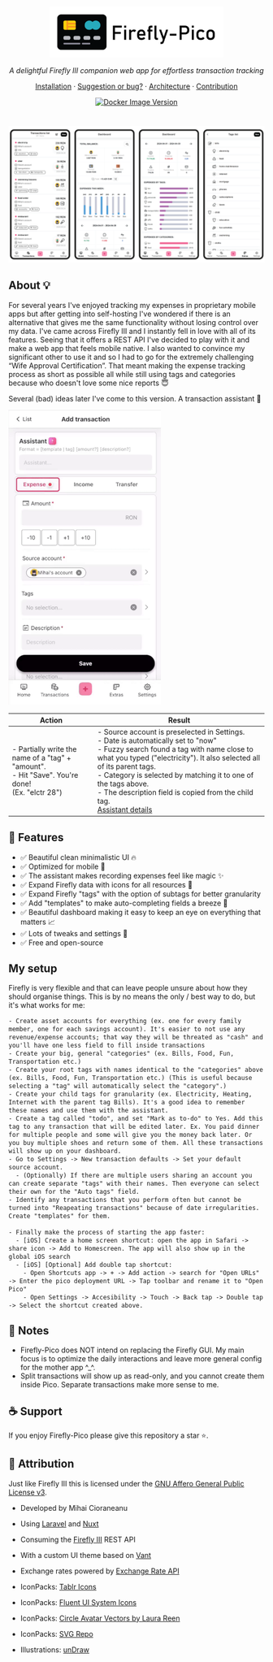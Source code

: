 
<div align="center">

  <img src="docs/images/logo2.png" height="100">
</div>


<p align="center">
  <i>A delightful Firefly III companion web app for effortless transaction tracking</i>
</p>

<p align="center">
<a href="docs/installation.md">Installation</a>
·
<a href="https://github.com/cioraneanu/firefly-pico/issues">Suggestion or bug?</a>
·
<a href="docs/architecture.md">Architecture</a>
·
<a href="docs/contribute.md">Contribution</a>
</p>

<p align="center">
  <a href="https://hub.docker.com/r/cioraneanu/firefly-pico/tags">
<img alt="Docker Image Version" src="https://img.shields.io/docker/v/cioraneanu/firefly-pico?sort=semver&arch=amd64&logo=docker&logoSize=auto" >
  
</a>
</p>


<h1></h1>

<div align="center">
<img src="docs/images/presentation.png">
</div>




## About 💡
For several years I've enjoyed tracking my expenses in proprietary mobile apps 
but after getting into self-hosting I've wondered if there is an alternative that 
gives me the same functionality without losing control over my data.
I've came across Firefly III and I instantly fell in love with all of its features. 
Seeing that it offers a REST API I've decided to play with it and make a web app that feels mobile native.
I also wanted to convince my significant other to use it and so I had to go for the extremely challenging “Wife Approval Certification”.
That meant making the expense tracking process as short as possible all while still using tags and categories because who doesn't love some nice reports :innocent:

Several (bad) ideas later I've come to this version. A transaction assistant :tophat:

<div>
  <img src="docs/images/demo.gif" width="300">
</div>

| Action                                                                          | Result                                                                                                                                                                                                                                                                                                                                                                                   |
|---------------------------------------------------------------------------------|------------------------------------------------------------------------------------------------------------------------------------------------------------------------------------------------------------------------------------------------------------------------------------------------------------------------------------------------------------------------------------------|
| - Partially write the name of a "tag" + "amount".<br>- Hit "Save". You're done!<br>(Ex. "elctr 28") | - Source account is preselected in Settings.<br>- Date is automatically set to "now"<br>- Fuzzy search found a tag with name close to what you typed ("electricity"). It also selected all of its parent tags.<br>- Category is selected by matching it to one of the tags above.<br>- The description field is copied from the child tag. <br> [Assistant details](./docs/assistant.md) |




## 🚀 Features
- ✅ Beautiful clean minimalistic UI :fire:
- ✅ Optimized for mobile :iphone:
- ✅ The assistant makes recording expenses feel like magic :sparkles:
- ✅ Expand Firefly data with icons for all resources :art:
- ✅ Expand Firefly "tags" with the option of subtags for better granularity
- ✅ Add "templates" to make auto-completing fields a breeze :loudspeaker:
- ✅ Beautiful dashboard making it easy to keep an eye on everything that matters :chart_with_upwards_trend:
- ✅ Lots of tweaks and settings :wrench:
- ✅ Free and open-source


## My setup
Firefly is very flexible and that can leave people unsure about how they should organise things.
This is by no means the only / best way to do, but it's what works for me:
```
- Create asset accounts for everything (ex. one for every family member, one for each savings account). It's easier to not use any revenue/expense accounts; that way they will be threated as "cash" and you'll have one less field to fill inside transactions
- Create your big, general "categories" (ex. Bills, Food, Fun, Transportation etc.)
- Create your root tags with names identical to the "categories" above (ex. Bills, Food, Fun, Transportation etc.) (This is useful because selecting a "tag" will automatically select the "category".)
- Create your child tags for granularity (ex. Electricity, Heating, Internet with the parent tag Bills). It's a good idea to remember these names and use them with the assistant. 
- Create a tag called "todo", and set "Mark as to-do" to Yes. Add this tag to any transaction that will be edited later. Ex. You paid dinner for multiple people and some will give you the money back later. Or you buy multiple shoes and return some of them. All these transactions will show up on your dashboard.
- Go to Settings -> New transaction defaults -> Set your default source account. 
  - (Optionally) If there are multiple users sharing an account you can create separate "tags" with their names. Then everyone can select their own for the "Auto tags" field.
- Identify any transactions that you perform often but cannot be turned into "Reapeating transactions" because of date irregularities. Create "templates" for them.

- Finally make the process of starting the app faster:
  - [iOS] Create a home screen shortcut: open the app in Safari -> share icon -> Add to Homescreen. The app will also show up in the global iOS search
  - [iOS] [Optional] Add double tap shortcut: 
    - Open Shortcuts app -> + -> Add action -> search for "Open URLs" -> Enter the pico deployment URL -> Tap toolbar and rename it to "Open Pico"
    - Open Settings -> Accesibility -> Touch -> Back tap -> Double tap -> Select the shortcut created above.
```



## 📑 Notes
- Firefly-Pico does NOT intend on replacing the Firefly GUI. My main focus is to optimize the daily interactions and leave more general config for the mother app ^_^.
- Split transactions will show up as read-only, and you cannot create them inside Pico. Separate transactions make more sense to me.


## :coffee: Support
If you enjoy Firefly-Pico please give this repository a star ⭐️.

## :crown: Attribution
Just like Firefly III this is licensed under the [GNU Affero General Public License v3](./LICENSE).

- Developed by Mihai Cioraneanu
- Using [Laravel](https://laravel.com/) and [Nuxt](https://nuxt.com/)
- Consuming the [Firefly III](https://www.firefly-iii.org) REST API
- With a custom UI theme based on [Vant](https://vant-ui.github.io)
- Exchange rates powered by [Exchange Rate API](https://www.exchangerate-api.com)

- IconPacks: [Tablr Icons](https://tabler.io/icons)
- IconPacks: [Fluent UI System Icons](https://github.com/microsoft/fluentui)
- IconPacks: [Circle Avatar Vectors by Laura Reen](https://www.svgrepo.com/author/Laura%20Reen)
- IconPacks: [SVG Repo](https://www.svgrepo.com/)
- Illustrations: [unDraw](https://undraw.co)
